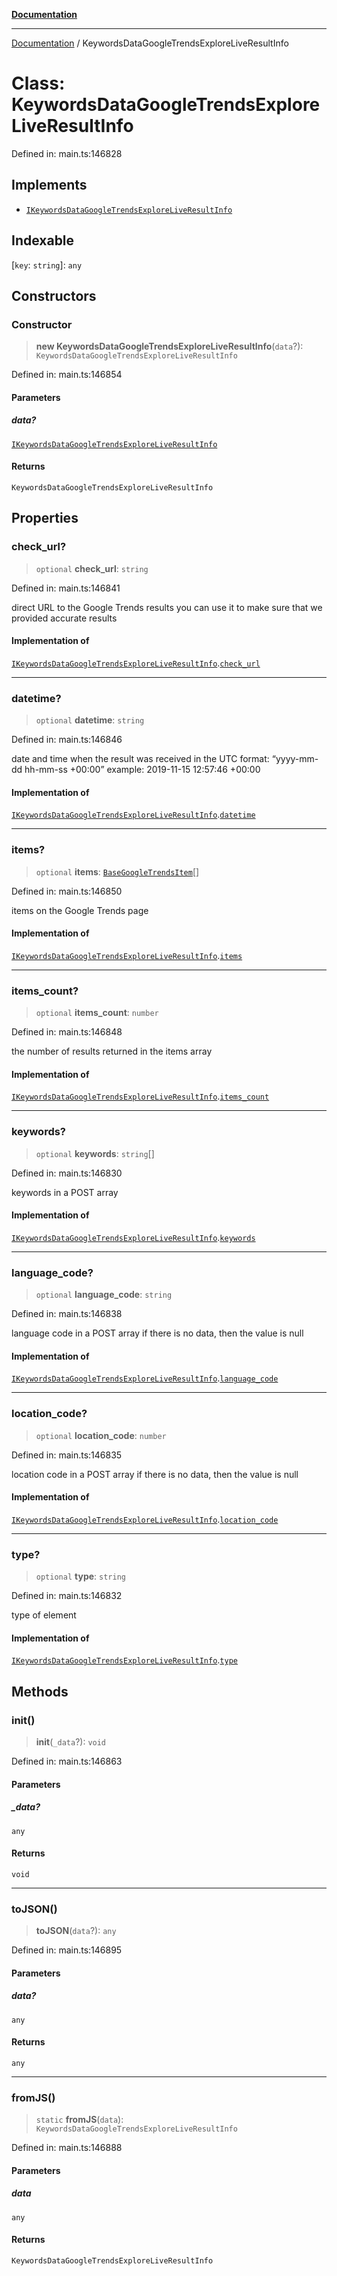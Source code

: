 [**Documentation**](../README.md)

***

[Documentation](../README.md) / KeywordsDataGoogleTrendsExploreLiveResultInfo

# Class: KeywordsDataGoogleTrendsExploreLiveResultInfo

Defined in: main.ts:146828

## Implements

- [`IKeywordsDataGoogleTrendsExploreLiveResultInfo`](../interfaces/IKeywordsDataGoogleTrendsExploreLiveResultInfo.md)

## Indexable

\[`key`: `string`\]: `any`

## Constructors

### Constructor

> **new KeywordsDataGoogleTrendsExploreLiveResultInfo**(`data`?): `KeywordsDataGoogleTrendsExploreLiveResultInfo`

Defined in: main.ts:146854

#### Parameters

##### data?

[`IKeywordsDataGoogleTrendsExploreLiveResultInfo`](../interfaces/IKeywordsDataGoogleTrendsExploreLiveResultInfo.md)

#### Returns

`KeywordsDataGoogleTrendsExploreLiveResultInfo`

## Properties

### check\_url?

> `optional` **check\_url**: `string`

Defined in: main.ts:146841

direct URL to the Google Trends results
you can use it to make sure that we provided accurate results

#### Implementation of

[`IKeywordsDataGoogleTrendsExploreLiveResultInfo`](../interfaces/IKeywordsDataGoogleTrendsExploreLiveResultInfo.md).[`check_url`](../interfaces/IKeywordsDataGoogleTrendsExploreLiveResultInfo.md#check_url)

***

### datetime?

> `optional` **datetime**: `string`

Defined in: main.ts:146846

date and time when the result was received
in the UTC format: “yyyy-mm-dd hh-mm-ss +00:00”
example:
2019-11-15 12:57:46 +00:00

#### Implementation of

[`IKeywordsDataGoogleTrendsExploreLiveResultInfo`](../interfaces/IKeywordsDataGoogleTrendsExploreLiveResultInfo.md).[`datetime`](../interfaces/IKeywordsDataGoogleTrendsExploreLiveResultInfo.md#datetime)

***

### items?

> `optional` **items**: [`BaseGoogleTrendsItem`](BaseGoogleTrendsItem.md)[]

Defined in: main.ts:146850

items on the Google Trends page

#### Implementation of

[`IKeywordsDataGoogleTrendsExploreLiveResultInfo`](../interfaces/IKeywordsDataGoogleTrendsExploreLiveResultInfo.md).[`items`](../interfaces/IKeywordsDataGoogleTrendsExploreLiveResultInfo.md#items)

***

### items\_count?

> `optional` **items\_count**: `number`

Defined in: main.ts:146848

the number of results returned in the items array

#### Implementation of

[`IKeywordsDataGoogleTrendsExploreLiveResultInfo`](../interfaces/IKeywordsDataGoogleTrendsExploreLiveResultInfo.md).[`items_count`](../interfaces/IKeywordsDataGoogleTrendsExploreLiveResultInfo.md#items_count)

***

### keywords?

> `optional` **keywords**: `string`[]

Defined in: main.ts:146830

keywords in a POST array

#### Implementation of

[`IKeywordsDataGoogleTrendsExploreLiveResultInfo`](../interfaces/IKeywordsDataGoogleTrendsExploreLiveResultInfo.md).[`keywords`](../interfaces/IKeywordsDataGoogleTrendsExploreLiveResultInfo.md#keywords)

***

### language\_code?

> `optional` **language\_code**: `string`

Defined in: main.ts:146838

language code in a POST array
if there is no data, then the value is null

#### Implementation of

[`IKeywordsDataGoogleTrendsExploreLiveResultInfo`](../interfaces/IKeywordsDataGoogleTrendsExploreLiveResultInfo.md).[`language_code`](../interfaces/IKeywordsDataGoogleTrendsExploreLiveResultInfo.md#language_code)

***

### location\_code?

> `optional` **location\_code**: `number`

Defined in: main.ts:146835

location code in a POST array
if there is no data, then the value is null

#### Implementation of

[`IKeywordsDataGoogleTrendsExploreLiveResultInfo`](../interfaces/IKeywordsDataGoogleTrendsExploreLiveResultInfo.md).[`location_code`](../interfaces/IKeywordsDataGoogleTrendsExploreLiveResultInfo.md#location_code)

***

### type?

> `optional` **type**: `string`

Defined in: main.ts:146832

type of element

#### Implementation of

[`IKeywordsDataGoogleTrendsExploreLiveResultInfo`](../interfaces/IKeywordsDataGoogleTrendsExploreLiveResultInfo.md).[`type`](../interfaces/IKeywordsDataGoogleTrendsExploreLiveResultInfo.md#type)

## Methods

### init()

> **init**(`_data`?): `void`

Defined in: main.ts:146863

#### Parameters

##### \_data?

`any`

#### Returns

`void`

***

### toJSON()

> **toJSON**(`data`?): `any`

Defined in: main.ts:146895

#### Parameters

##### data?

`any`

#### Returns

`any`

***

### fromJS()

> `static` **fromJS**(`data`): `KeywordsDataGoogleTrendsExploreLiveResultInfo`

Defined in: main.ts:146888

#### Parameters

##### data

`any`

#### Returns

`KeywordsDataGoogleTrendsExploreLiveResultInfo`

